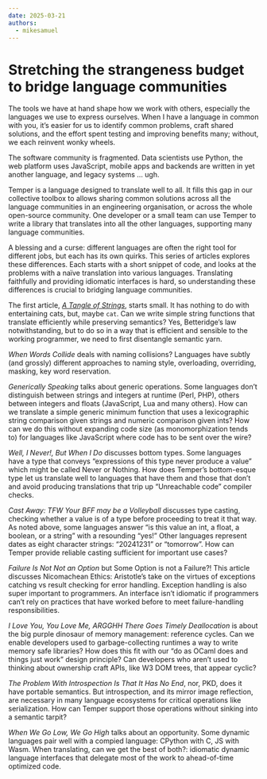 ```yaml
---
date: 2025-03-21
authors:
  - mikesamuel
---
```


# Stretching the strangeness budget to bridge language communities

The tools we have at hand shape how we work with others, especially
the languages we use to express ourselves. When I have a language in
common with you, it’s easier for us to identify common problems, craft
shared solutions, and the effort spent testing and improving benefits
many; without, we each reinvent wonky wheels.

The software community is fragmented. Data scientists use Python, the
web platform uses JavaScript, mobile apps and backends are written in
yet another language, and legacy systems … ugh.

Temper is a language designed to translate well to all. It fills this
gap in our collective toolbox to allows sharing common solutions
across all the language communities in an engineering organisation, or
across the whole open-source community. One developer or a small team
can use Temper to write a library that translates into all the other
languages, supporting many language communities.

A blessing and a curse: different languages are often the right tool
for different jobs, but each has its own quirks. This series of
articles explores these differences. Each starts with a short snippet
of code, and looks at the problems with a naïve translation into
various languages. Translating faithfully and providing idiomatic
interfaces is hard, so understanding these differences is crucial to
bridging language communities.

<!-- more -->

The first article, [*A Tangle of Strings*](./tangle-of-strings.md),
starts small.  It has nothing to do with entertaining cats, but, maybe
`cat`. Can we write simple string functions that translate efficiently
while preserving semantics? Yes, Betteridge’s law notwithstanding, but
to do so in a way that is efficient and sensible to the working
programmer, we need to first disentangle semantic yarn.

*When Words Collide* deals with naming collisions? Languages have subtly
(and grossly) different approaches to naming style, overloading,
overriding, masking, key word reservation.

*Generically Speaking* talks about generic operations. Some languages
don’t distinguish between strings and integers at runtime (Perl, PHP),
others between integers and floats (JavaScript, Lua and many
others). How can we translate a simple generic minimum function that
uses a lexicographic string comparison given strings and numeric
comparison given ints? How can we do this without expanding code size
(as monomorphization tends to) for languages like JavaScript where
code has to be sent over the wire?

*Well, I Never!, But When I Do* discusses bottom types. Some languages
have a type that conveys “expressions of this type never produce a
value” which might be called Never or Nothing. How does Temper’s
bottom-esque type let us translate well to languages that have them
and those that don’t and avoid producing translations that trip up
“Unreachable code” compiler checks.

*Cast Away: TFW Your BFF may be a Volleyball* discusses type casting,
checking whether a value is of a type before proceeding to treat it
that way. As noted above, some languages answer “is this value an int,
a float, a boolean, or a string” with a resounding “yes!” Other
languages represent dates as eight character strings: “20241231” or
“tomorrow”. How can Temper provide reliable casting sufficient for
important use cases?

*Failure Is Not Not an Option* but Some Option is not a Failure?! This
article discusses Nicomachean Ethics: Aristotle’s take on the virtues
of exceptions catching vs result checking for error handling.
Exception handling is also super important to programmers. An
interface isn’t idiomatic if programmers can’t rely on practices that
have worked before to meet failure-handling responsibilities.

*I Love You, You Love Me, ARGGHH There Goes Timely Deallocation* is
about the big purple dinosaur of memory management: reference
cycles. Can we enable developers used to garbage-collecting runtimes a
way to write memory safe libraries? How does this fit with our “do as
OCaml does and things just work” design principle? Can developers who
aren’t used to thinking about ownership craft APIs, like W3 DOM trees,
that appear cyclic?

*The Problem With Introspection Is That It Has No End*, nor, PKD, does
it have portable semantics. But introspection, and its mirror image
reflection, are necessary in many language ecosystems for critical
operations like serialization. How can Temper support those operations
without sinking into a semantic tarpit?

*When We Go Low, We Go High* talks about an opportunity. Some dynamic
languages pair well with a compied language: CPython with C, JS with
Wasm. When translating, can we get the best of both?: idiomatic
dynamic language interfaces that delegate most of the work to
ahead-of-time optimized code.
